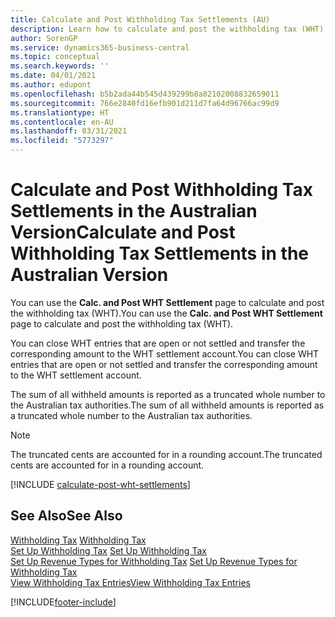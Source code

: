 ```yaml
---
title: Calculate and Post Withholding Tax Settlements (AU)
description: Learn how to calculate and post the withholding tax (WHT) in the Australian version of Business Central.
author: SorenGP
ms.service: dynamics365-business-central
ms.topic: conceptual
ms.search.keywords: ''
ms.date: 04/01/2021
ms.author: edupont
ms.openlocfilehash: b5b2ada44b545d439299b8a82102008832659011
ms.sourcegitcommit: 766e2840fd16efb901d211d7fa64d96766ac99d9
ms.translationtype: HT
ms.contentlocale: en-AU
ms.lasthandoff: 03/31/2021
ms.locfileid: "5773297"
---
```

# <a name="calculate-and-post-withholding-tax-settlements-in-the-australian-version"></a><span data-ttu-id="5b595-103">Calculate and Post Withholding Tax Settlements in the Australian Version</span><span class="sxs-lookup"><span data-stu-id="5b595-103">Calculate and Post Withholding Tax Settlements in the Australian Version</span></span>

<span data-ttu-id="5b595-104">You can use the **Calc. and Post WHT Settlement** page to calculate and post the withholding tax (WHT).</span><span class="sxs-lookup"><span data-stu-id="5b595-104">You can use the **Calc. and Post WHT Settlement** page to calculate and post the withholding tax (WHT).</span></span>  

<span data-ttu-id="5b595-105">You can close WHT entries that are open or not settled and transfer the corresponding amount to the WHT settlement account.</span><span class="sxs-lookup"><span data-stu-id="5b595-105">You can close WHT entries that are open or not settled and transfer the corresponding amount to the WHT settlement account.</span></span>  

<span data-ttu-id="5b595-106">The sum of all withheld amounts is reported as a truncated whole number to the Australian tax authorities.</span><span class="sxs-lookup"><span data-stu-id="5b595-106">The sum of all withheld amounts is reported as a truncated whole number to the Australian tax authorities.</span></span>  

> [!NOTE]  
> <span data-ttu-id="5b595-107">The truncated cents are accounted for in a rounding account.</span><span class="sxs-lookup"><span data-stu-id="5b595-107">The truncated cents are accounted for in a rounding account.</span></span>  

[!INCLUDE [calculate-post-wht-settlements](../includes/AUNZ/calculate-post-wht-settlements.md)]

## <a name="see-also"></a><span data-ttu-id="5b595-108">See Also</span><span class="sxs-lookup"><span data-stu-id="5b595-108">See Also</span></span>

 <span data-ttu-id="5b595-109">[Withholding Tax](withholding-tax.md) </span><span class="sxs-lookup"><span data-stu-id="5b595-109">[Withholding Tax](withholding-tax.md) </span></span>  
 <span data-ttu-id="5b595-110">[Set Up Withholding Tax](how-to-set-up-withholding-tax.md) </span><span class="sxs-lookup"><span data-stu-id="5b595-110">[Set Up Withholding Tax](how-to-set-up-withholding-tax.md) </span></span>  
 <span data-ttu-id="5b595-111">[Set Up Revenue Types for Withholding Tax](how-to-set-up-revenue-types-for-withholding-tax.md) </span><span class="sxs-lookup"><span data-stu-id="5b595-111">[Set Up Revenue Types for Withholding Tax](how-to-set-up-revenue-types-for-withholding-tax.md) </span></span>  
 [<span data-ttu-id="5b595-112">View Withholding Tax Entries</span><span class="sxs-lookup"><span data-stu-id="5b595-112">View Withholding Tax Entries</span></span>](how-to-view-withholding-tax-entries.md)


[!INCLUDE[footer-include](../../includes/footer-banner.md)]
